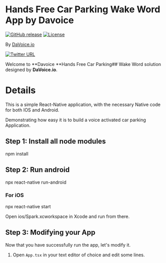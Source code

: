 # Hands Free Car Parking Wake Word App by Davoice 

[![GitHub release](https://img.shields.io/github/release/frymanofer/KeyWordDetectionIOSFramework.svg)](https://github.com/frymanofer/KeyWordDetectionIOSFramework/releases)
[![License](https://img.shields.io/badge/License-Apache%202.0-blue.svg)](https://opensource.org/licenses/Apache-2.0)

By [DaVoice.io](https://davoice.io)

[![Twitter URL](https://img.shields.io/twitter/url?style=social&url=https%3A%2F%2Ftwitter.com%2FDaVoiceAI)](https://twitter.com/DaVoiceAI)

Welcome to **Davoice **Hands Free Car Parking## Wake Word solution designed by **DaVoice.io**.

# Details
This is a simple React-Native application, with the necessary Native code for both IOS and Android.

Demonstrating how easy it is to build a voice activated car parking Application.

## Step 1: Install all node modules

npm install

## Step 2: Run android

npx react-native run-android

### For iOS

npx react-native start

Open ios/Spark.xcworkspace in Xcode and run from there. 

## Step 3: Modifying your App

Now that you have successfully run the app, let's modify it.

1. Open `App.tsx` in your text editor of choice and edit some lines.
